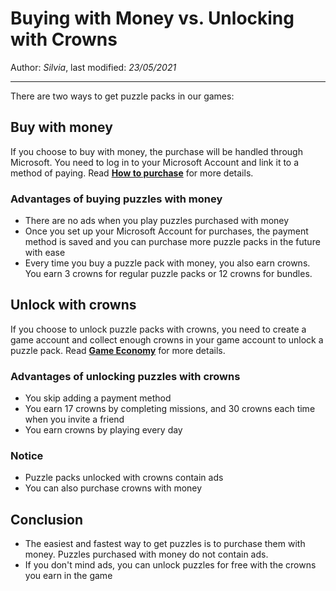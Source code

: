 # Buying with Money vs. Unlocking with Crowns

Author: *Silvia*, last modified: _23/05/2021_

---

There are two ways to get puzzle packs in our games:

## Buy with money

If you choose to buy with money, the purchase will be handled through Microsoft. You need to log in to your Microsoft Account and link it to a method of paying. Read [**How to purchase**](https://mihaimihaila.github.io/frenzygames/docs/how-to-purchase.html) for more details.

### Advantages of buying puzzles with money

* There are no ads when you play puzzles purchased with money
* Once you set up your Microsoft Account for purchases, the payment method is saved and you can purchase more puzzle packs in the future with ease
* Every time you buy a puzzle pack with money, you also earn crowns. You earn 3 crowns for regular puzzle packs or 12 crowns for bundles.

## Unlock with crowns

If you choose to unlock puzzle packs with crowns, you need to create a game account and collect enough crowns in your game account to unlock a puzzle pack. Read [**Game Economy**](game-rewards.md) for more details.

### Advantages of unlocking puzzles with crowns

* You skip adding a payment method
* You earn 17 crowns by completing missions, and 30 crowns each time when you invite a friend
* You earn crowns by playing every day

### Notice

* Puzzle packs unlocked with crowns contain ads
* You can also purchase crowns with money

## Conclusion

* The easiest and fastest way to get puzzles is to purchase them with money. Puzzles purchased with money do not contain ads.
* If you don't mind ads, you can unlock puzzles for free with the crowns you earn in the game
